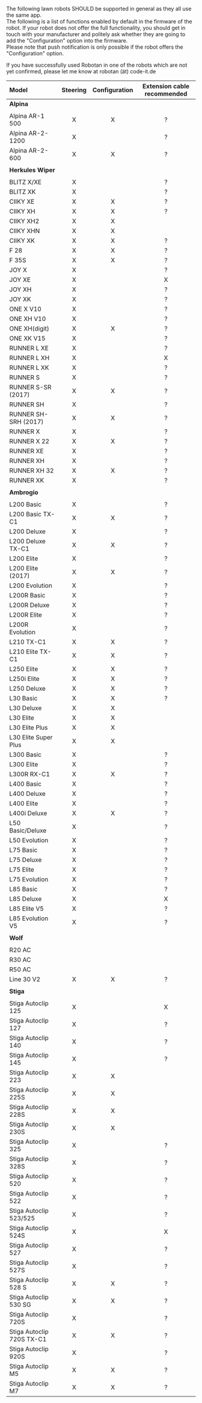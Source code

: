 The following lawn robots SHOULD be supported in general as they all use the 
same app.  
The following is a list of functions enabled by default in the firmware of the 
robot. If your robot does not offer the full functionality, you should get in
touch with your manufacturer and politely ask whether they are going to add
the "Configuration" option into the firmware.  
Please note that push notification is only possible if the robot offers the 
"Configuration" option.

If you have successfully used Robotan in one of the robots which are not yet confirmed, please let me know at robotan (ät) code-it.de

|Model|Steering|Configuration|Extension cable recommended|
|:----|:------:|:-----------:|:-------------------------:|
|**Alpina**|
||
|Alpina AR-1 500|X|X|?|  
|Alpina AR-2-1200|X||?|  
|Alpina AR-2-600|X|X|?|
||
|**Herkules Wiper**|
||
|BLITZ X/XE|X||?|  
|BLITZ XK|X||?|
|CIIKY XE|X|X|?|  
|CIIKY XH|X|X|?|  
|CIIKY XH2|X|X||
|CIIKY XHN|X|X||
|CIIKY XK|X|X|?|  
|F 28|X|X|?|
|F 35S|X|X|?|
|JOY X|X||?|
|JOY XE|X||X|
|JOY XH|X||?|
|JOY XK|X||?|
|ONE X V10|X||?|
|ONE XH V10|X||?|
|ONE XH(digit)|X|X|?|
|ONE XK V15|X||?|
|RUNNER L XE|X||?|
|RUNNER L XH|X||X|
|RUNNER L XK|X||?|
|RUNNER S|X||?|
|RUNNER S-SR (2017)|X|X|?|
|RUNNER SH|X||?|
|RUNNER SH-SRH (2017)|X|X|?|
|RUNNER X|X||?|
|RUNNER X 22|X|X|?|
|RUNNER XE|X||?|
|RUNNER XH|X||?|
|RUNNER XH 32|X|X|?|
|RUNNER XK|X||?|
||
|**Ambrogio**|
||
|L200 Basic|X||?|
|L200 Basic TX-C1|X|X|?|
|L200 Deluxe|X||?|
|L200 Deluxe TX-C1|X|X|?|
|L200 Elite|X||?|
|L200 Elite (2017)|X|X|?|
|L200 Evolution|X||?| 
|L200R Basic|X||?|
|L200R Deluxe|X||?|
|L200R Elite|X||?|
|L200R Evolution|X||?| 
|L210 TX-C1|X|X|?|
|L210 Elite TX-C1|X|X|?|
|L250 Elite|X|X|?|
|L250i Elite|X|X|?|
|L250 Deluxe|X|X|?|
|L30 Basic|X|X|?  
|L30 Deluxe|X|X||  
|L30 Elite|X|X||  
|L30 Elite Plus|X|X||  
|L30 Elite Super Plus|X|X||  
|L300 Basic|X||?|
|L300 Elite|X||?|
|L300R RX-C1|X|X|?|
|L400 Basic|X||?|
|L400 Deluxe|X||?|
|L400 Elite|X||?|
|L400i Deluxe|X|X|?|
|L50 Basic/Deluxe|X||?|  
|L50 Evolution|X||?|
|L75 Basic|X||?|
|L75 Deluxe|X||?|
|L75 Elite|X||?|
L75 Evolution|X||?|
|L85 Basic|X||?|
|L85 Deluxe|X||X|
|L85 Elite V5|X||?|
|L85 Evolution V5|X||?| 
||
|**Wolf**|
||
|R20 AC|  
|R30 AC|  
|R50 AC|  
|Line 30 V2|X|X|?|  
||
|**Stiga**|
||
|Stiga Autoclip 125|X||X|
|Stiga Autoclip 127|X||?|
|Stiga Autoclip 140|X||?|
|Stiga Autoclip 145|X||?|
|Stiga Autoclip 223|X|X||  
|Stiga Autoclip 225S|X|X||  
|Stiga Autoclip 228S|X|X||  
|Stiga Autoclip 230S|X|X||  
|Stiga Autoclip 325|X||?|
|Stiga Autoclip 328S|X||?|
|Stiga Autoclip 520|X||?|
|Stiga Autoclip 522|X||?|
|Stiga Autoclip 523/525|X||?| 
|Stiga Autoclip 524S|X||X|
|Stiga Autoclip 527|X||?|
|Stiga Autoclip 527S|X||?|
|Stiga Autoclip 528 S|X|X|?|
|Stiga Autoclip 530 SG|X|X|?|
|Stiga Autoclip 720S|X||?|
|Stiga Autoclip 720S TX-C1|X|X|?|
|Stiga Autoclip 920S|X||?|
|Stiga Autoclip M5|X|X|?|
|Stiga Autoclip M7|X|X|?|
